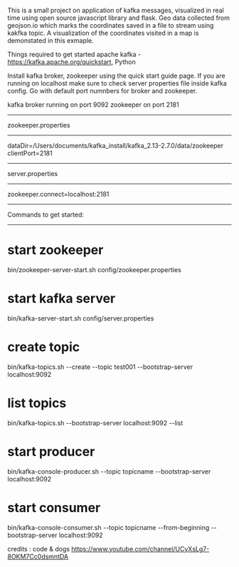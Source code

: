 This is a small project on application of kafka messages, visualized in real time using open source javascript library and flask. Geo data collected from geojson.io which marks the coordinates saved in a file to stream using kakfka topic. A visualization of the coordinates visited in a map is demonstated in this exmaple.

Things required to get started apache kafka -  https://kafka.apache.org/quickstart, Python

Install kafka broker, zookeeper using the quick start guide page.
If you are running on localhost make sure to check server properties file inside kafka config. Go with default port numnbers for broker and zookeeper.

kafka broker running on port 9092
zookeeper on port 2181

****************************
zookeeper.properties
****************************
dataDir=/Users/documents/kafka_install/kafka_2.13-2.7.0/data/zookeeper
clientPort=2181

****************************
server.properties
****************************
zookeeper.connect=localhost:2181

****************************
Commands to get started:
****************************

# start zookeeper
bin/zookeeper-server-start.sh config/zookeeper.properties

# start kafka server
bin/kafka-server-start.sh config/server.properties

# create topic
bin/kafka-topics.sh --create --topic test001 --bootstrap-server localhost:9092

# list topics
bin/kafka-topics.sh --bootstrap-server localhost:9092 --list

# start producer 
bin/kafka-console-producer.sh --topic topicname --bootstrap-server localhost:9092

# start consumer
bin/kafka-console-consumer.sh --topic topicname --from-beginning --bootstrap-server localhost:9092


credits : code & dogs
https://www.youtube.com/channel/UCyXsLg7-8OKM7Cc0dsmntDA
